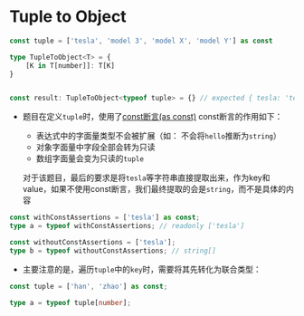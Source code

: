 # Tuple to Object

```typescript
const tuple = ['tesla', 'model 3', 'model X', 'model Y'] as const

type TupleToObject<T> = {
    [K in T[number]]: T[K]
}


const result: TupleToObject<typeof tuple> = {} // expected { tesla: 'tesla', 'model 3': 'model 3', 'model X': 'model X', 'model Y': 'model Y'}
```

- 题目在定义`tuple`时，使用了[const断言(as const)](https://www.typescriptlang.org/docs/handbook/release-notes/typescript-3-4.html#const-assertions)
  const断言的作用如下：
  - 表达式中的字面量类型不会被扩展（如： 不会将`hello`推断为`string`）
  - 对象字面量中字段全部会转为只读
  - 数组字面量会变为只读的`tuple`

  对于该题目，最后的要求是将`tesla`等字符串直接提取出来，作为key和value，如果不使用const断言，我们最终提取的会是`string`，而不是具体的内容

```typescript
const withConstAssertions = ['tesla'] as const;
type a = typeof withConstAssertions; // readonly ['tesla']

const withoutConstAssertions = ['tesla'];
type b = typeof withoutConstAssertions; // string[]
```

- 主要注意的是，遍历`tuple`中的`key`时，需要将其先转化为联合类型：

```typescript
const tuple = ['han', 'zhao'] as const;

type a = typeof tuple[number];
```

